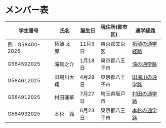 # メンバー表

|学生番号|氏名|誕生日|現住所(郡市区)|通学経路|
|---|---|---|---|---|
|例：G58400-2025|拓殖 太郎|11月3日|東京都文京区|[拓殖の通学経路](route00.md)|
|G584592025|滝真之介|1月18日|東京都八王子市| [滝の通学路](route01.md)|
|G584612025|田場川大翔|4月28日|東京都八王子市| [田場川の通学路](route02.md)|
|G584912025|村田蓮華|7月27日|埼玉県坂戸市|[村田の通学路](route03.md)|
|G584932025|本杉　鈴|6月23日|東京都八王子市|[本杉の通学路](route04.md)|
